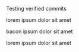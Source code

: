 Testing verified commits

lorem ipsum dolor sit amet

bacon ipsum dolor sit amet

lorem ipsum dolor sit amet
